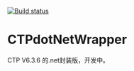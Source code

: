[![Build status](https://ci.appveyor.com/api/projects/status/biiillpk0ar6stv7/branch/master?svg=true)](https://ci.appveyor.com/project/joychin/ctpdotnetwrapper/branch/master)
# CTPdotNetWrapper
CTP V6.3.6 的.net封装版，开发中。